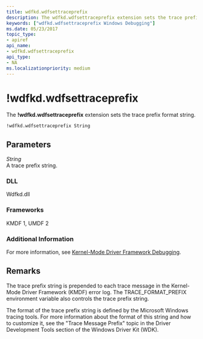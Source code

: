 ```yaml
---
title: wdfkd.wdfsettraceprefix
description: The wdfkd.wdfsettraceprefix extension sets the trace prefix format string.
keywords: ["wdfkd.wdfsettraceprefix Windows Debugging"]
ms.date: 05/23/2017
topic_type:
- apiref
api_name:
- wdfkd.wdfsettraceprefix
api_type:
- NA
ms.localizationpriority: medium
---
```


# !wdfkd.wdfsettraceprefix


The **!wdfkd.wdfsettraceprefix** extension sets the trace prefix format string.

```dbgcmd
!wdfkd.wdfsettraceprefix String
```

## <span id="Parameters"></span><span id="parameters"></span><span id="PARAMETERS"></span>Parameters


<span id="_______String______"></span><span id="_______string______"></span><span id="_______STRING______"></span> *String*   
A trace prefix string.

### <span id="DLL"></span><span id="dll"></span>DLL

Wdfkd.dll

### <span id="Frameworks"></span><span id="frameworks"></span><span id="FRAMEWORKS"></span>Frameworks

KMDF 1, UMDF 2

### <span id="Additional_Information"></span><span id="additional_information"></span><span id="ADDITIONAL_INFORMATION"></span>Additional Information

For more information, see [Kernel-Mode Driver Framework Debugging](kernel-mode-driver-framework-debugging.md).

## Remarks

The trace prefix string is prepended to each trace message in the Kernel-Mode Driver Framework (KMDF) error log. The TRACE\_FORMAT\_PREFIX environment variable also controls the trace prefix string.

The format of the trace prefix string is defined by the Microsoft Windows tracing tools. For more information about the format of this string and how to customize it, see the "Trace Message Prefix" topic in the Driver Development Tools section of the Windows Driver Kit (WDK).

 

 





